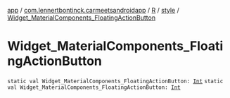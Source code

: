 [app](../../../index.md) / [com.lennertbontinck.carmeetsandroidapp](../../index.md) / [R](../index.md) / [style](index.md) / [Widget_MaterialComponents_FloatingActionButton](./-widget_-material-components_-floating-action-button.md)

# Widget_MaterialComponents_FloatingActionButton

`static val Widget_MaterialComponents_FloatingActionButton: `[`Int`](https://kotlinlang.org/api/latest/jvm/stdlib/kotlin/-int/index.html)
`static val Widget_MaterialComponents_FloatingActionButton: `[`Int`](https://kotlinlang.org/api/latest/jvm/stdlib/kotlin/-int/index.html)